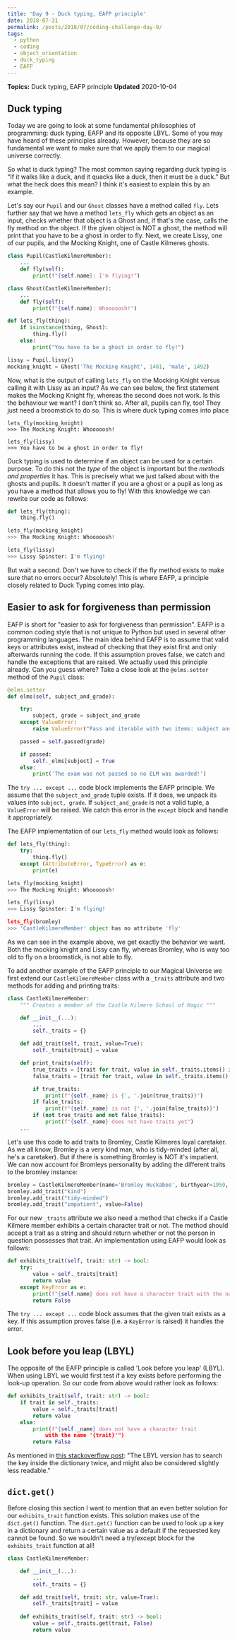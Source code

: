 ```yaml
---
title: 'Day 9 - Duck typing, EAFP principle'
date: 2018-07-31
permalink: /posts/2018/07/coding-challenge-day-9/
tags:
  - python
  - coding
  - object_orientation
  - duck_typing
  - EAFP
---
```


**Topics:** Duck typing, EAFP principle
**Updated** 2020-10-04

## Duck typing
Today we are going to look at some fundamental philosophies of programming: duck typing, EAFP and its opposite LBYL. Some of you may have heard of these principles already. However, because they are so fundamental we want to make sure that we apply them to our magical universe correctly.

So what is duck typing? The most common saying regarding duck typing is “If it walks like a duck, and it quacks like a duck, then it must be a duck.” But what the heck does this mean? I think it's easiest to explain this by an example.

Let's say our `Pupil` and our `Ghost` classes have a method called `fly`. Lets further say that we have a method `lets_fly` which gets an object as an input, checks whether that object is a Ghost and, if that's the case, calls the fly method on the object. If the given object is NOT a ghost, the method will print that you have to be a ghost in order to fly. Next, we create Lissy, one of our pupils, and the Mocking Knight, one of Castle Kilmeres ghosts. 

```python
class Pupil(CastleKilmereMember):
    ...
    def fly(self):
    	print(f"{self.name}: I'm flying!")

class Ghost(CastleKilmereMember):
    ...
    def fly(self):
    	print(f"{self.name}: Whooooosh!")

def lets_fly(thing):
    if isinstance(thing, Ghost):
    	thing.fly()
    else:
    	print("You have to be a ghost in order to fly!")

lissy = Pupil.lissy()
mocking_knight = Ghost('The Mocking Knight', 1401, 'male', 1492)
```

Now, what is the output of calling `lets_fly` on the Mocking Knight versus calling it with Lissy as an input? As we can see below, the first statement makes the Mocking Knight fly, whereas the second does not work. Is this the behaviour we want? I don't think so. After all, pupils can fly, too! They just need a broomstick to do so. This is where duck typing comes into place

```
lets_fly(mocking_knight)
>>> The Mocking Knight: Whooooosh!

lets_fly(lissy)
>>> You have to be a ghost in order to fly!
```

Duck typing is used to determine if an object can be used for a certain purpose. To do this not the *type* of the object is important but the *methods and properties* it has. This is precisely what we just talked about with the ghosts and pupils. It doesn't matter if you are a ghost or a pupil as long as you have a method that allows you to fly! With this knowledge we can rewrite our code as follows:

```python
def lets_fly(thing):
    thing.fly()

lets_fly(mocking_knight)
>>> The Mocking Knight: Whooooosh!

lets_fly(lissy)
>>> Lissy Spinster: I'm flying!
```

But wait a second. Don't we have to check if the fly method exists to make sure that no errors occur? Absolutely! This is where EAFP, a principle closely related to Duck Typing comes into play.

## Easier to ask for forgiveness than permission
EAFP is short for "easier to ask for forgiveness than permission". EAFP is a common coding style that is not unique to Python but used in several other programming languages. The main idea behind EAFP is to assume that valid keys or attributes exist, instead of checking that they exist first and only afterwards running the code. If this assumption proves false, we catch and handle the exceptions that are raised. We actually used this principle already. Can you guess where? Take a close look at the `@elms.setter` method of the `Pupil` class:

```python
@elms.setter
def elms(self, subject_and_grade):

    try:
        subject, grade = subject_and_grade
    except ValueError:
        raise ValueError("Pass and iterable with two items: subject and grade")

    passed = self.passed(grade)

    if passed:
        self._elms[subject] = True
    else:
        print('The exam was not passed so no ELM was awarded!')
```

The `try ... except ...`  code block implements the EAFP principle. We assume that the `subject_and_grade` tuple exists. If it does, we unpack its values into `subject, grade`. If `subject_and_grade` is not a valid tuple, a `ValueError` will be raised. We catch this error in the `except` block and handle it appropriately.  

The EAFP implementation of our `lets_fly` method would look as follows:
```python
def lets_fly(thing):
    try:
    	thing.fly()
    except (AttributeError, TypeError) as e:
    	print(e)

lets_fly(mocking_knight)
>>> The Mocking Knight: Whooooosh!

lets_fly(lissy) 
>>> Lissy Spinster: I'm flying!

lets_fly(bromley)
>>> 'CastleKilmereMember' object has no attribute 'fly'
```

As we can see in the example above, we get exactly the behavior we want. Both the mocking knight and Lissy can fly, whereas Bromley, who is way too old to fly on a broomstick, is not able to fly.

To add another example of the EAFP principle to our Magical Universe we first extend our `CastleKilmereMember` class with a `_traits` attribute and two methods for adding and printing traits:

```python
class CastleKilmereMember:
    """ Creates a member of the Castle Kilmere School of Magic """

    def __init__(...):
    	...
        self._traits = {}

    def add_trait(self, trait, value=True):
        self._traits[trait] = value

    def print_traits(self):
        true_traits = [trait for trait, value in self._traits.items() if value]
        false_traits = [trait for trait, value in self._traits.items() if not value]

        if true_traits:
            print(f"{self._name} is {', '.join(true_traits)}")
        if false_traits:
            print(f"{self._name} is not {', '.join(false_traits)}")
        if (not true_traits and not false_traits):
            print(f"{self._name} does not have traits yet")
    ...
```

Let's use this code to add traits to Bromley, Castle Kilmeres loyal caretaker. As we all know, Bromley is a very kind man, who is tidy-minded (after all, he's a caretaker). But if there is something Bromley is NOT it's impatient. We can now account for Bromleys personality by adding the different traits to the bromley instance:

```python
bromley = CastleKilmereMember(name='Bromley Huckabee', birthyear=1959, sex='male')
bromley.add_trait("kind")
bromley.add_trait("tidy-minded")
bromley.add_trait("impatient", value=False)
```

For our new `_traits` attribute we also need a method that checks if a Castle Kilmere member exhibits a certain character trait or not. The method should accept a trait as a string and should return whether or not the person in question possesses that trait. An implementation using EAFP would look as follows:

```python
def exhibits_trait(self, trait: str) -> bool:
    try:
        value = self._traits[trait]
        return value
    except KeyError as e:
    	print(f"{self.name} does not have a character trait with the name {e}")
        return False
```

The `try ... except ...` code block assumes that the given trait exists as a key. If this assumption proves false (i.e. a `KeyError` is raised) it handles the error.

## Look before you leap (LBYL)
The opposite of the EAFP principle is called 'Look before you leap' (LBYL). When using LBYL we would first test if a key exists before performing the look-up operation. So our code from above would rather look as follows:

```python
def exhibits_trait(self, trait: str) -> bool:
    if trait in self._traits:
        value = self._traits[trait]
        return value
    else:
        print(f"{self._name} does not have a character trait
	        with the name '{trait}'")
        return False
```
As mentioned in [this stackoverflow post](https://stackoverflow.com/questions/11360858/what-is-the-eafp-principle-in-python): "The LBYL version has to search the key inside the dictionary twice, and might also be considered slightly less readable."

## `dict.get()`
Before closing this section I want to mention that an even better solution for our `exhibits_trait` function exists. This solution makes use of the `dict.get()` function. The `dict.get()` function can be used to look up a key in a dictionary and return a certain value as a default if the requested key cannot be found. So we wouldn't need a try/except block for the `exhibits_trait` function at all!

```python
class CastleKilmereMember:

    def __init__(...):
    	...
        self._traits = {}

    def add_trait(self, trait: str, value=True):
        self._traits[trait] = value
			
    def exhibits_trait(self, trait: str) -> bool:
    	value = self._traits.get(trait, False)
        return value
```




